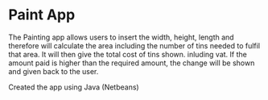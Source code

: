 # Paint App
The Painting app allows users to insert the width, height, length and therefore will calculate the area including the number of tins needed to fulfil that area.
It will then give the total cost of tins shown. inluding vat. If the amount paid is higher than the required amount, the change will be shown and given back to the user.

Created the app using Java (Netbeans)
